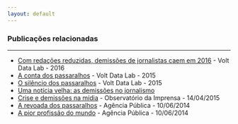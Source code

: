 ```yaml
---
layout: default
---
```


### Publicações relacionadas

---

- [Com redações reduzidas, demissões de jornalistas caem em 2016](https://medium.com/volt-data-lab/com-reda%C3%A7%C3%B5es-reduzidas-demiss%C3%B5es-de-jornalistas-caem-em-2016-a811681e1637#.oqouk6raw) - Volt Data Lab - 2016
- [A conta dos passaralhos](http://bit.ly/2cIQxeQ) - Volt Data Lab - 2015
- [O silêncio dos passaralhos](http://bit.ly/2cIR54p) - Volt Data Lab - 2015
- [Uma notícia velha: as demissões no jornalismo](http://www.braziljournal.com/demissoes-no-jornalismo-ja-sao-noticia-velha)
- [Crise e demissões na mídia](http://observatoriodaimprensa.com.br/imprensa-em-questao/crise-e-demissoes-na-midia/) - Observatório da Imprensa - 14/04/2015
- [A revoada dos passaralhos](http://apublica.org/2013/06/revoada-dos-passaralhos/) - Agência Pública - 10/06/2014
- [A pior profissão do mundo](http://apublica.org/2013/06/pior-profissao-mundo/) - Agência Pública - 10/06/2014
